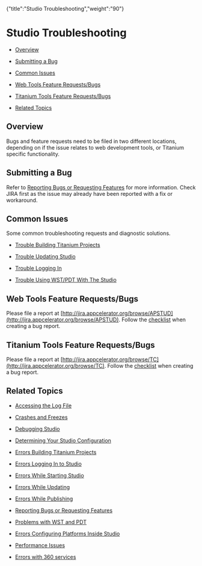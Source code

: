 {"title":"Studio Troubleshooting","weight":"90"} 

# Studio Troubleshooting

*   [Overview](#Overview)
    
*   [Submitting a Bug](#SubmittingaBug)
    
*   [Common Issues](#CommonIssues)
    
*   [Web Tools Feature Requests/Bugs](#WebToolsFeatureRequests/Bugs)
    
*   [Titanium Tools Feature Requests/Bugs](#TitaniumToolsFeatureRequests/Bugs)
    
*   [Related Topics](#RelatedTopics)
    

## Overview

Bugs and feature requests need to be filed in two different locations, depending on if the issue relates to web development tools, or Titanium specific functionality.

## Submitting a Bug

Refer to [Reporting Bugs or Requesting Features](/docs/appc/Axway_Appcelerator_Studio/Axway_Appcelerator_Studio_Guide/Studio_Troubleshooting/Reporting_Bugs_or_Requesting_Features/) for more information. Check JIRA first as the issue may already have been reported with a fix or workaround.

## Common Issues

Some common troubleshooting requests and diagnostic solutions.

*   [Trouble Building Titanium Projects](/docs/appc/Axway_Appcelerator_Studio/Axway_Appcelerator_Studio_Guide/Studio_Troubleshooting/Errors_Building_Titanium_Projects/)
    
*   [Trouble Updating Studio](/docs/appc/Axway_Appcelerator_Studio/Axway_Appcelerator_Studio_Guide/Studio_Troubleshooting/Errors_While_Updating/)
    
*   [Trouble Logging In](/docs/appc/Axway_Appcelerator_Studio/Axway_Appcelerator_Studio_Guide/Studio_Troubleshooting/Errors_Logging_In_to_Studio/)
    
*   [Trouble Using WST/PDT With The Studio](/docs/appc/Axway_Appcelerator_Studio/Axway_Appcelerator_Studio_Guide/Studio_Troubleshooting/Problems_with_WST_and_PDT/)
    

## Web Tools Feature Requests/Bugs

Please file a report at [http://jira.appcelerator.org/browse/APSTUD](http://jira.appcelerator.org/browse/APSTUD). Follow the [checklist](/docs/appc/Axway_Appcelerator_Studio/Axway_Appcelerator_Studio_Guide/Studio_Troubleshooting/Reporting_Bugs_or_Requesting_Features/) when creating a bug report.

## Titanium Tools Feature Requests/Bugs

Please file a report at [http://jira.appcelerator.org/browse/TC](http://jira.appcelerator.org/browse/TC). Follow the [checklist](/docs/appc/Axway_Appcelerator_Studio/Axway_Appcelerator_Studio_Guide/Studio_Troubleshooting/Reporting_Bugs_or_Requesting_Features/) when creating a bug report.

## Related Topics

*   [Accessing the Log File](/docs/appc/Axway_Appcelerator_Studio/Axway_Appcelerator_Studio_Guide/Studio_Troubleshooting/Accessing_the_Log_File/)
    
*   [Crashes and Freezes](/docs/appc/Axway_Appcelerator_Studio/Axway_Appcelerator_Studio_Guide/Studio_Troubleshooting/Crashes_and_Freezes/)
    
*   [Debugging Studio](/docs/appc/Axway_Appcelerator_Studio/Axway_Appcelerator_Studio_Guide/Studio_Troubleshooting/Debugging_Studio/)
    
*   [Determining Your Studio Configuration](/docs/appc/Axway_Appcelerator_Studio/Axway_Appcelerator_Studio_Guide/Studio_Troubleshooting/Determining_Your_Studio_Configuration/)
    
*   [Errors Building Titanium Projects](/docs/appc/Axway_Appcelerator_Studio/Axway_Appcelerator_Studio_Guide/Studio_Troubleshooting/Errors_Building_Titanium_Projects/)
    
*   [Errors Logging In to Studio](/docs/appc/Axway_Appcelerator_Studio/Axway_Appcelerator_Studio_Guide/Studio_Troubleshooting/Errors_Logging_In_to_Studio/)
    
*   [Errors While Starting Studio](/docs/appc/Axway_Appcelerator_Studio/Axway_Appcelerator_Studio_Guide/Studio_Troubleshooting/Errors_While_Starting_Studio/)
    
*   [Errors While Updating](/docs/appc/Axway_Appcelerator_Studio/Axway_Appcelerator_Studio_Guide/Studio_Troubleshooting/Errors_While_Updating/)
    
*   [Errors While Publishing](/docs/appc/Axway_Appcelerator_Studio/Axway_Appcelerator_Studio_Guide/Studio_Troubleshooting/Errors_While_Publishing/)
    
*   [Reporting Bugs or Requesting Features](/docs/appc/Axway_Appcelerator_Studio/Axway_Appcelerator_Studio_Guide/Studio_Troubleshooting/Reporting_Bugs_or_Requesting_Features/)
    
*   [Problems with WST and PDT](/docs/appc/Axway_Appcelerator_Studio/Axway_Appcelerator_Studio_Guide/Studio_Troubleshooting/Problems_with_WST_and_PDT/)
    
*   [Errors Configuring Platforms Inside Studio](/docs/appc/Axway_Appcelerator_Studio/Axway_Appcelerator_Studio_Guide/Studio_Troubleshooting/Errors_Configuring_Platforms_Inside_Studio/)
    
*   [Performance Issues](/docs/appc/Axway_Appcelerator_Studio/Axway_Appcelerator_Studio_Guide/Studio_Troubleshooting/Performance_Issues/)
    
*   [Errors with 360 services](/docs/appc/Axway_Appcelerator_Studio/Axway_Appcelerator_Studio_Guide/Studio_Troubleshooting/Errors_with_360_services/)